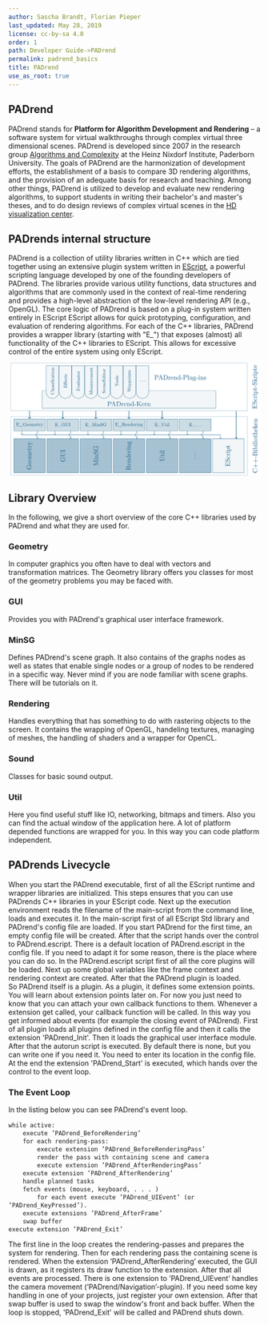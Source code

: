 ```yaml
---
author: Sascha Brandt, Florian Pieper
last_updated: May 28, 2019
license: cc-by-sa 4.0
order: 1
path: Developer Guide->PADrend
permalink: padrend_basics
title: PADrend
use_as_root: true
---
```


## PADrend
PADrend stands for **Platform for Algorithm Development and Rendering** – a software system for virtual walkthroughs through complex virtual three dimensional scenes.
PADrend is developed since 2007 in the research group [Algorithms and Complexity](https://www.hni.uni-paderborn.de/alg) at the Heinz Nixdorf Institute, Paderborn University.
The goals of PADrend are the harmonization of development efforts, the establishment of a basis to compare 3D rendering algorithms, and the provision of an adequate basis for research and teaching.
Among other things, PADrend is utilized to develop and evaluate new rendering algorithms, to support students in writing their bachelor's and master's theses, and to do design reviews of complex virtual scenes in the [HD visualization center](https://www.hni.uni-paderborn.de/en/service/rooms-of-building-f/hd-center-fu116/).

## PADrends internal structure

PADrend is a collection of utility libraries written in C++ which are tied together using an extensive plugin system written in [EScript](https://github.com/EScript/EScript), a powerful scripting language developed by one of the founding developers of PADrend.
The libraries provide various utility functions, data structures and algorithms that are commonly used in the context of real-time rendering and provides a high-level abstraction of the low-level rendering API (e.g., OpenGL).
The core logic of PADrend is based on a plug-in system written entirely in EScript
EScript allows for quick prototyping, configuration, and evaluation of rendering algorithms. 
For each of the C++ libraries, PADrend provides a wrapper library (starting with "E_") that exposes (almost) all functionality of the C++ libraries to EScript.
This allows for excessive control of the entire system using only EScript.

![PADrends structure](padrend-structure.png)

## Library Overview

In the following, we give a short overview of the core C++ libraries used by PADrend and what they are used for.

### Geometry
In computer graphics you often have to deal with vectors and transformation matrices. The Geometry library offers you classes for most of the geometry problems you may be faced with.

### GUI
Provides you with PADrend's graphical user interface framework.

### MinSG
Defines PADrend's scene graph. It also contains of the graphs nodes as well as states that enable single nodes or a group of nodes to be rendered in a specific way. Never mind if you are node familiar with scene graphs. There will be tutorials on it.

### Rendering
Handles everything that has something to do with rastering objects to the screen. It contains the wrapping of OpenGL, handeling textures, managing of meshes, the handling of shaders and a wrapper for OpenCL.

### Sound
Classes for basic sound output.

### Util
Here you find useful stuff like IO, networking, bitmaps and timers. Also you can find the actual window of the application here. A lot of platform depended functions are wrapped for you. In this way you can code platform independent.

## PADrends Livecycle
When you start the PADrend executable, first of all the EScript runtime and wrapper libraries are initialized.
This steps ensures that you can use PADrends C++ libraries in your EScript code.
Next up the execution environment reads the filename of the main-script from the command line, loads and executes it.
In the main-script first of all EScript Std library and PADrend's config file are loaded.
If you start PADrend for the first time, an empty config file will be created.
After that the script hands over the control to PADrend.escript.
There is a default location of PADrend.escript in the config file.
If you need to adapt it for some reason, there is the place where you can do so.
In the PADrend.escript script first of all the core plugins will be loaded.
Next up some global variables like the frame context and rendering context are created.
After that the PADrend plugin is loaded.  
So PADrend itself is a plugin.
As a plugin, it defines some extension points.
You will learn about extension points later on.
For now you just need to know that you can attach your own callback functions to them.
Whenever a extension get called, your callback function will be called.
In this way you get informed about events (for example the closing event of PADrend).
First of all plugin loads all plugins defined in the config file and then it calls the extension 'PADrend_Init'.
Then it loads the graphical user interface module.
After that the autorun script is executed.
By default there is none, but you can write one if you need it.
You need to enter its location in the config file.
At the end the extension 'PADrend_Start' is executed, which hands over the control to the event loop.

### The Event Loop
In the listing below you can see PADrend's event loop.

	while active:
		execute ’PADrend_BeforeRendering’
		for each rendering-pass:
			execute extension ’PADrend_BeforeRenderingPass’
			render the pass with containing scene and camera
			execute extension ’PADrend_AfterRenderingPass’
		execute extension ’PADrend_AfterRendering’
		handle planned tasks
		fetch events (mouse, keyboard, . . . )
			for each event execute ’PADrend_UIEvent’ (or ’PADrend_KeyPressed’).
		execute extensions ’PADrend_AfterFrame’
		swap buffer
	execute extension ’PADrend_Exit’

The first line in the loop creates the rendering-passes and prepares the system for rendering.
Then for each rendering pass the containing scene is rendered.
When the extension ’PADrend_AfterRendering’ executed, the GUI is drawn, as it registers its draw function to the extension.
After that all events are processed.
There is  one extension to ’PADrend_UIEvent’ handles the camera movement (’PADrend/Navigation’-plugin).
If you need some key handling in one of your projects, just register your own extension.
After that swap buffer is used to swap the window's front and back buffer.
When the loop is stopped, 'PADrend_Exit' will be called and PADrend shuts down.
